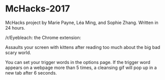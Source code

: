 # McHacks-2017
McHacks project by Marie Payne, Léa Ming, and Sophie Zhang. Written in 24 hours.

/r/Eyebleach: the Chrome extension:

Assaults your screen with kittens after reading too much about the big bad scary world.

You can set your trigger words in the options page. If the trigger word appears on a webpage more than 5 times, a cleansing gif will pop up in a new tab after 6 seconds. 
